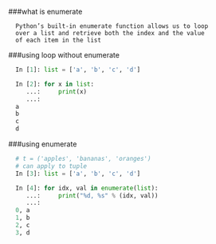 ###what is enumerate

```
  Python’s built-in enumerate function allows us to loop
  over a list and retrieve both the index and the value
  of each item in the list
```


###using loop without enumerate

```python
  In [1]: list = ['a', 'b', 'c', 'd']

  In [2]: for x in list:
     ...:     print(x)
     ...:
  a
  b
  c
  d
```

###using enumerate


```python
  # t = ('apples', 'bananas', 'oranges')
  # can apply to tuple
  In [3]: list = ['a', 'b', 'c', 'd']

  In [4]: for idx, val in enumerate(list):
     ...:     print("%d, %s" % (idx, val))
     ...:
  0, a
  1, b
  2, c
  3, d
```